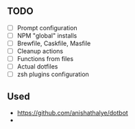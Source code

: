 
## TODO
- [ ] Prompt configuration
- [ ] NPM "global" installs
- [ ] Brewfile, Caskfile, Masfile
- [ ] Cleanup actions
- [ ] Functions from files
- [ ] Actual dotfiles
- [ ] zsh plugins configuration

## Used
- https://github.com/anishathalye/dotbot
- 
